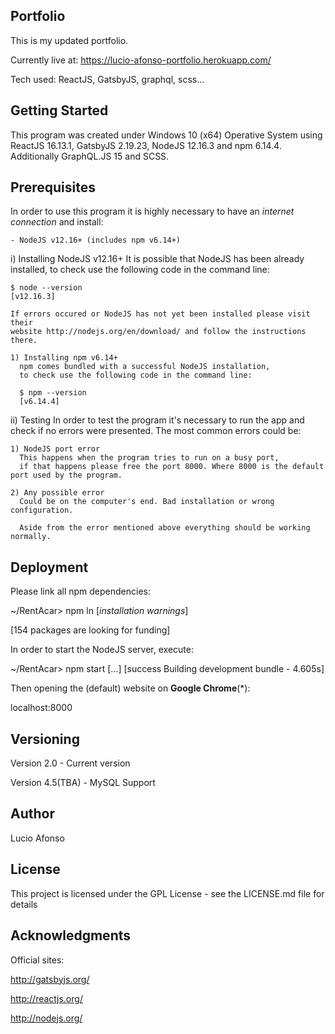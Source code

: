 Portfolio
------------------------------------
This is my updated portfolio.

Currently live at: https://lucio-afonso-portfolio.herokuapp.com/

Tech used: ReactJS, GatsbyJS, graphql, scss...

Getting Started
------------------
This program was created under Windows 10 (x64) Operative System using ReactJS 16.13.1,
  GatsbyJS 2.19.23, NodeJS 12.16.3 and npm 6.14.4. Additionally GraphQL.JS 15 and SCSS.

Prerequisites
---------------
In order to use this program it is highly necessary to have an *internet connection* and install:

	- NodeJS v12.16+ (includes npm v6.14+)

  i) Installing NodeJS v12.16+
    It is possible that NodeJS has been already installed, to check use the following code in the command line:

    $ node --version
    [v12.16.3]

    If errors occured or NodeJS has not yet been installed please visit their
    website http://nodejs.org/en/download/ and follow the instructions there.

    1) Installing npm v6.14+
      npm comes bundled with a successful NodeJS installation,
      to check use the following code in the command line:

      $ npm --version
      [v6.14.4]

  ii) Testing
    In order to test the program it's necessary to run the app and check if no errors were presented.
    The most common errors could be:

    1) NodeJS port error
      This happens when the program tries to run on a busy port,
      if that happens please free the port 8000. Where 8000 is the default port used by the program.

    2) Any possible error
      Could be on the computer's end. Bad installation or wrong configuration.

      Aside from the error mentioned above everything should be working normally.

Deployment
--------------
Please link all npm dependencies:

  ~/RentAcar> npm ln
  [*installation warnings*]

  [154 packages are looking for funding]


In order to start the NodeJS server, execute:

  ~/RentAcar> npm start
  [...]
  [success Building development bundle - 4.605s]

Then opening the (default) website on **Google Chrome**(*):

  localhost:8000

Versioning
------------
Version 2.0 - Current version

Version 4.5(TBA) - MySQL Support

Author
---------
Lucio Afonso

License
---------
This project is licensed under the GPL License - see the LICENSE.md file for details

Acknowledgments
----------------------
Official sites:

http://gatsbyjs.org/

http://reactjs.org/

http://nodejs.org/
